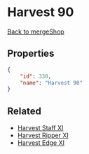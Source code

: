 # Harvest 90

<no description available>

[Back to mergeShop](../merge-shops.md)

## Properties

```json
{
    "id": 330,
    "name": "Harvest 90"
}
```

## Related

- [Harvest Staff XI](../items/20016-harvest-staff-xi.md)
- [Harvest Ripper XI](../items/20015-harvest-ripper-xi.md)
- [Harvest Edge XI](../items/20014-harvest-edge-xi.md)

